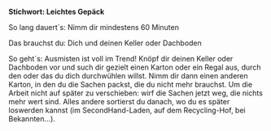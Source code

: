 **Stichwort: Leichtes Gepäck**

So lang dauert´s: Nimm dir mindestens 60 Minuten

Das brauchst du: Dich und deinen Keller oder Dachboden

So geht´s: Ausmisten ist voll im Trend! Knöpf dir deinen Keller oder Dachboden vor und such dir gezielt einen Karton oder ein Regal aus, durch den oder das du dich durchwühlen willst. Nimm dir dann einen anderen Karton, in den du die Sachen packst, die du nicht mehr brauchst. Um die Arbeit nicht auf später zu verschieben: wirf die Sachen jetzt weg, die nichts mehr wert sind. Alles andere sortierst du danach, wo du es später loswerden kannst (im SecondHand-Laden, auf dem Recycling-Hof, bei Bekannten...).
